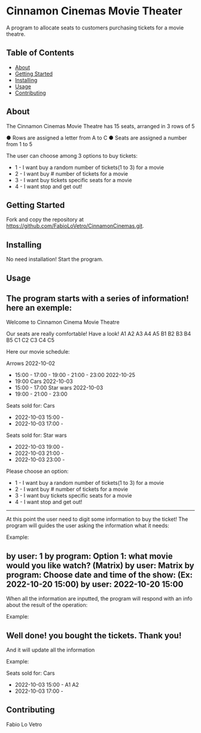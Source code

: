 ﻿# Cinnamon Cinemas Movie Theater
A program to allocate seats to customers purchasing tickets for a movie theatre.

## Table of Contents

- [About](#about)
- [Getting Started](#getting_started)
- [Installing](#installing)
- [Usage](#usage)
- [Contributing](#contributing)

## About
The Cinnamon Cinemas Movie Theatre has 15 seats, arranged in 3 rows of 5

● Rows are assigned a letter from A to C
● Seats are assigned a number from 1 to 5

The user can choose among 3 options to buy tickets:
- 1 - I want buy a random number of tickets(1 to 3) for a movie
- 2 - I want buy # number of tickets for a movie
- 3 - I want buy tickets specific seats for a movie
- 4 - I want stop and get out!

## Getting Started
Fork and copy the repository at https://github.com/FabioLoVetro/CinnamonCinemas.git.

## Installing
No need installation!
Start the program.

## Usage
The program starts with a series of information!
here an exemple:
-------------------------------------------------------------------------------------------------------------------------------
Welcome to Cinnamon Cinema Movie Theatre

Our seats are really comfortable! Have a look!
A1 A2 A3 A4 A5 B1 B2 B3 B4 B5 C1 C2 C3 C4 C5

Here our movie schedule:

Arrows
2022-10-02
 - 15:00 - 17:00 - 19:00 - 21:00 - 23:00
2022-10-25
 - 19:00
Cars
2022-10-03
 - 15:00 - 17:00
Star wars
2022-10-03
 - 19:00 - 21:00 - 23:00

Seats sold for: Cars
 - 2022-10-03 15:00 -
 - 2022-10-03 17:00 -

Seats sold for: Star wars
 - 2022-10-03 19:00 -
 - 2022-10-03 21:00 -
 - 2022-10-03 23:00 -


Please choose an option:
- 1 - I want buy a random number of tickets(1 to 3) for a movie
- 2 - I want buy # number of tickets for a movie
- 3 - I want buy tickets specific seats for a movie
- 4 - I want stop and get out!
-------------------------------------------------------------------------------------------------------------------------------
At this point the user need to digit some information to buy the ticket!
The program will guides the user asking the information what it needs:

Example:

by user:		1
by program:		Option 1: what movie would you like watch? (Matrix)
by user:		Matrix
by program:		Choose date and time of the show: (Ex: 2022-10-20 15:00)
by user:		2022-10-20 15:00
-------------------------------------------------------------------------------------------------------------------------------
When all the information are inputted, the program will respond with an info about the result of the operation:

Example:

Well done! you bought the tickets. Thank you!
-------------------------------------------------------------------------------------------------------------------------------
And it will update all the information

Example:

Seats sold for: Cars
 - 2022-10-03 15:00 - A1 A2
 - 2022-10-03 17:00 -

## Contributing
Fabio Lo Vetro